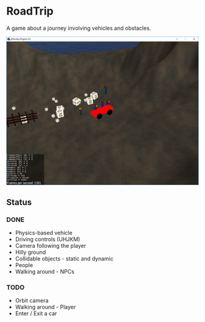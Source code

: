 # RoadTrip
A game about a journey involving vehicles and obstacles.

![Screenshot](https://github.com/Dejvino/roadtrip/blob/master/screenshot.png)

## Status
### DONE
* Physics-based vehicle
* Driving controls (UHJKM)
* Camera following the player
* Hilly ground
* Collidable objects - static and dynamic
* People
* Walking around - NPCs

### TODO
* Orbit camera
* Walking around - Player
* Enter / Exit a car

